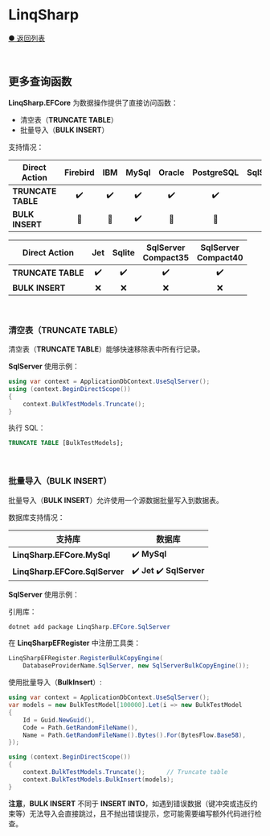 # LinqSharp

[● 返回列表](https://github.com/zmjack/LinqSharp/blob/master/README-CN.md)

<br/>

## 更多查询函数

**LinqSharp.EFCore** 为数据操作提供了直接访问函数：

- 清空表（**TRUNCATE TABLE**）
- 批量导入（**BULK INSERT**）

支持情况：

| Direct Action      | Firebird | IBM  | MySql | Oracle | PostgreSQL | SqlServer |
| ------------------ | :------: | :--: | :---: | :----: | :--------: | :-------: |
| **TRUNCATE TABLE** |    ✔️     |  ✔️   |   ✔️   |   ✔️    |     ✔️      |     ✔️     |
| **BULK INSERT**    |    🔘     |  🔘   |   ✔️   |   🔘    |     🔘      |     ✔️     |

| Direct Action      | Jet  | Sqlite | SqlServer<br />Compact35 | SqlServer<br />Compact40 |
| ------------------ | :--: | :----: | :----------------------: | :----------------------: |
| **TRUNCATE TABLE** |  ✔️   |   ✔️    |            ✔️             |            ✔️             |
| **BULK INSERT**    |  ❌   |   ❌    |            ❌             |            ❌             |

<br/>

### 清空表（TRUNCATE TABLE）

清空表（**TRUNCATE TABLE**）能够快速移除表中所有行记录。

**SqlServer** 使用示例：

```csharp
using var context = ApplicationDbContext.UseSqlServer();
using (context.BeginDirectScope())
{
    context.BulkTestModels.Truncate();
}
```

执行 SQL：

```sql
TRUNCATE TABLE [BulkTestModels];
```

<br/>

### 批量导入（BULK INSERT）

批量导入（**BULK INSERT**）允许使用一个源数据批量写入到数据表。

数据库支持情况：


| 支持库                         | 数据库                    |
| ------------------------------ | ------------------------- |
| **LinqSharp.EFCore.MySql**     | ✔️ **MySql**               |
| **LinqSharp.EFCore.SqlServer** | ✔️ **Jet** ✔️ **SqlServer** |

**SqlServer** 使用示例：

引用库：

```powershell
dotnet add package LinqSharp.EFCore.SqlServer
```

在 **LinqSharpEFRegister** 中注册工具类：

```csharp
LinqSharpEFRegister.RegisterBulkCopyEngine(
    DatabaseProviderName.SqlServer, new SqlServerBulkCopyEngine());
```

使用批量导入（**BulkInsert**）:

```csharp
using var context = ApplicationDbContext.UseSqlServer();
var models = new BulkTestModel[100000].Let(i => new BulkTestModel
{
    Id = Guid.NewGuid(),
    Code = Path.GetRandomFileName(),
    Name = Path.GetRandomFileName().Bytes().For(BytesFlow.Base58),
});

using (context.BeginDirectScope())
{
    context.BulkTestModels.Truncate();      // Truncate table
    context.BulkTestModels.BulkInsert(models);
}
```

**注意**，**BULK INSERT** 不同于 **INSERT INTO**，如遇到错误数据（键冲突或违反约束等）无法导入会直接跳过，且不抛出错误提示，您可能需要编写额外代码进行检查。

<br/>

